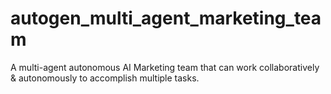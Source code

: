 # autogen_multi_agent_marketing_team
A multi-agent autonomous AI Marketing team that can work collaboratively &amp; autonomously to accomplish multiple tasks.
